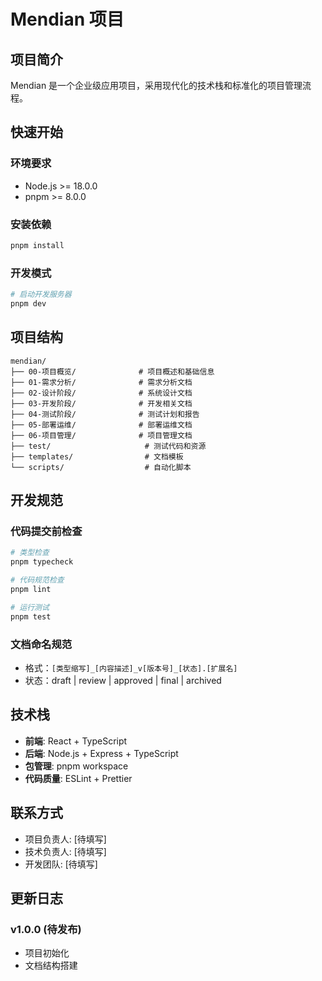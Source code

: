 # Mendian 项目

## 项目简介

Mendian 是一个企业级应用项目，采用现代化的技术栈和标准化的项目管理流程。

## 快速开始

### 环境要求

- Node.js >= 18.0.0
- pnpm >= 8.0.0

### 安装依赖

```bash
pnpm install
```

### 开发模式

```bash
# 启动开发服务器
pnpm dev
```

## 项目结构

```
mendian/
├── 00-项目概览/              # 项目概述和基础信息
├── 01-需求分析/              # 需求分析文档
├── 02-设计阶段/              # 系统设计文档
├── 03-开发阶段/              # 开发相关文档
├── 04-测试阶段/              # 测试计划和报告
├── 05-部署运维/              # 部署运维文档
├── 06-项目管理/              # 项目管理文档
├── test/                     # 测试代码和资源
├── templates/                # 文档模板
└── scripts/                  # 自动化脚本
```

## 开发规范

### 代码提交前检查

```bash
# 类型检查
pnpm typecheck

# 代码规范检查
pnpm lint

# 运行测试
pnpm test
```

### 文档命名规范

- 格式：`[类型缩写]_[内容描述]_v[版本号]_[状态].[扩展名]`
- 状态：draft | review | approved | final | archived

## 技术栈

- **前端**: React + TypeScript
- **后端**: Node.js + Express + TypeScript
- **包管理**: pnpm workspace
- **代码质量**: ESLint + Prettier

## 联系方式

- 项目负责人: [待填写]
- 技术负责人: [待填写]
- 开发团队: [待填写]

## 更新日志

### v1.0.0 (待发布)
- 项目初始化
- 文档结构搭建